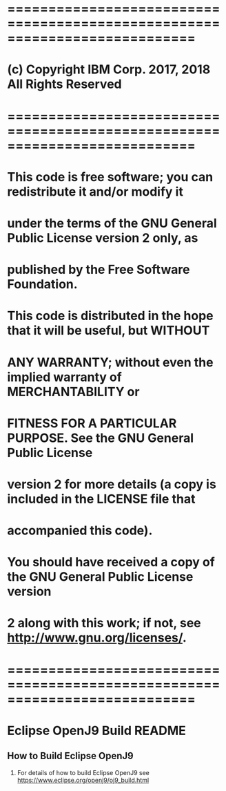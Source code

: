 # ===========================================================================
# (c) Copyright IBM Corp. 2017, 2018 All Rights Reserved
# ===========================================================================
#
# This code is free software; you can redistribute it and/or modify it
# under the terms of the GNU General Public License version 2 only, as
# published by the Free Software Foundation.
#
# This code is distributed in the hope that it will be useful, but WITHOUT
# ANY WARRANTY; without even the implied warranty of MERCHANTABILITY or
# FITNESS FOR A PARTICULAR PURPOSE.  See the GNU General Public License
# version 2 for more details (a copy is included in the LICENSE file that
# accompanied this code).
#
# You should have received a copy of the GNU General Public License version
# 2 along with this work; if not, see <http://www.gnu.org/licenses/>.
#
# ===========================================================================
#
# Eclipse OpenJ9 Build README

## How to Build Eclipse OpenJ9

1. For details of how to build Eclipse OpenJ9 see https://www.eclipse.org/openj9/oj9_build.html

